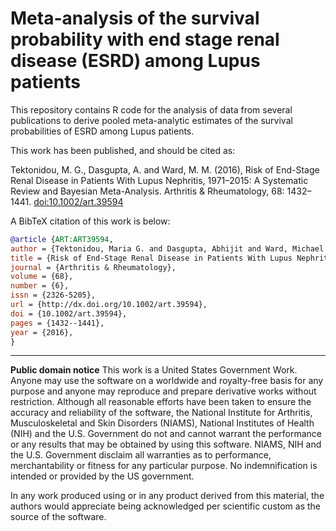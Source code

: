 # Meta-analysis of the survival probability with end stage renal disease (ESRD) among Lupus patients

This repository contains R code for the analysis of data from several publications to derive
pooled meta-analytic estimates of the survival probabilities of ESRD among Lupus 
patients.

This work has been published, and should be cited as:

Tektonidou, M. G., Dasgupta, A. and Ward, M. M. (2016), Risk of End-Stage Renal Disease in Patients With Lupus Nephritis, 1971–2015: A Systematic Review and Bayesian Meta-Analysis. Arthritis & Rheumatology, 68: 1432–1441. [doi:10.1002/art.39594](http://dx.doi.org/10.1002/art.39594)

A BibTeX citation of this work is below:

```bibtex
@article {ART:ART39594,
author = {Tektonidou, Maria G. and Dasgupta, Abhijit and Ward, Michael M.},
title = {Risk of End-Stage Renal Disease in Patients With Lupus Nephritis, 1971–2015: A Systematic Review and Bayesian Meta-Analysis},
journal = {Arthritis & Rheumatology},
volume = {68},
number = {6},
issn = {2326-5205},
url = {http://dx.doi.org/10.1002/art.39594},
doi = {10.1002/art.39594},
pages = {1432--1441},
year = {2016},
}
```

---

**Public domain notice**
This work is a United States Government Work. Anyone may use the software on a worldwide and royalty-free
 basis for any purpose and anyone may reproduce and prepare derivative works without restriction. Although all
 reasonable efforts have been taken to ensure the accuracy and reliability of the software, the National Institute for Arthritis, Musculoskeletal and Skin Disorders (NIAMS), National Institutes of Health (NIH) and the U.S. Government do not and cannot warrant the
 performance or any results that may be obtained by using this software. NIAMS, NIH and the U.S. Government disclaim
 all warranties as to performance, merchantability or fitness for any particular purpose.  No indemnification is
 intended or provided by the US government.

In any work produced using or in any product derived from this material, the authors would appreciate being
 acknowledged per scientific custom as the source of the software.
 
